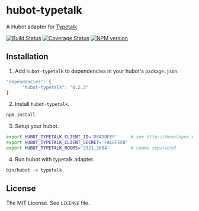 hubot-typetalk
==============

A Hubot adapter for [Typetalk](http://www.typetalk.in/).

[![Build Status](https://travis-ci.org/nulab/hubot-typetalk.png?branch=master)](https://travis-ci.org/nulab/hubot-typetalk)
[![Coverage Status](https://coveralls.io/repos/nulab/hubot-typetalk/badge.png?branch=master)](https://coveralls.io/r/nulab/hubot-typetalk?branch=master)
[![NPM version](https://badge.fury.io/js/hubot-typetalk.png)](http://badge.fury.io/js/hubot-typetalk)

## Installation

1. Add `hubot-typetalk` to dependencies in your hubot's `package.json`.
  ```javascript
"dependencies": {
        "hubot-typetalk": "0.2.3"
}
  ```

2. Install `hubot-typetalk`.
  ```sh
npm install
  ```

3. Setup your hubot.
  ```sh
export HUBOT_TYPETALK_CLIENT_ID='DEADBEEF'     # see http://developer.nulab-inc.com/docs/typetalk/auth#client
export HUBOT_TYPETALK_CLIENT_SECRET='FACEFEED'
export HUBOT_TYPETALK_ROOMS='2321,2684'        # comma separated
  ```

4. Run hubot with typetalk adapter.
  ```sh
bin/hubot -a typetalk
  ```

## License

The MIT License. See `LICENSE` file.
